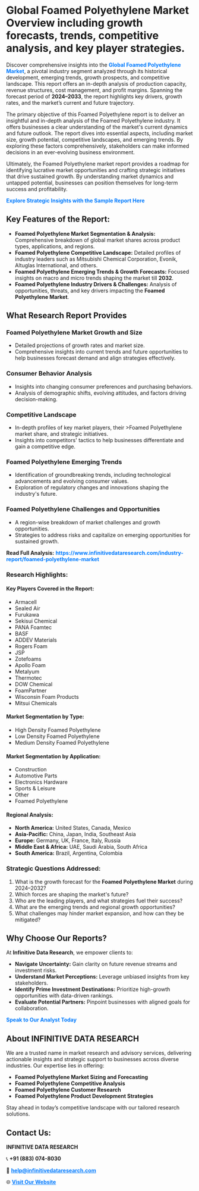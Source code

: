 <h1>Global Foamed Polyethylene Market Overview including growth forecasts, trends, competitive analysis, and key player strategies.</h1>
<p>
Discover comprehensive insights into the 
<a href="https://www.infinitivedataresearch.com/industry-report/foamed-polyethylene-market" rel="dofollow" style="color: #007BFF; text-decoration: none;"><strong>Global Foamed Polyethylene Market</strong></a>, a pivotal industry segment analyzed through its historical development, emerging trends, growth prospects, and competitive landscape. This report offers an in-depth analysis of production capacity, revenue structures, cost management, and profit margins. Spanning the forecast period of <strong>2024–2033</strong>, the report highlights key drivers, growth rates, and the market’s current and future trajectory.
</p>
<p>
The primary objective of this Foamed Polyethylene report is to deliver an insightful and in-depth analysis of the Foamed Polyethylene industry. It offers businesses a clear understanding of the market's current dynamics and future outlook. The report dives into essential aspects, including market size, growth potential, competitive landscapes, and emerging trends. By exploring these factors comprehensively, stakeholders can make informed decisions in an ever-evolving business environment.
</p>
<p>
Ultimately, the Foamed Polyethylene market report provides a roadmap for identifying lucrative market opportunities and crafting strategic initiatives that drive sustained growth. By understanding market dynamics and untapped potential, businesses can position themselves for long-term success and profitability.
</p>
<p>
<a href="https://www.infinitivedataresearch.com/request-sample/reportId=104199" style="color: #007BFF; text-decoration: none;"><strong>Explore Strategic Insights with the Sample Report Here</strong></a>
</p>

<h2>Key Features of the Report:</h2>
<ul>
<li><strong>Foamed Polyethylene Market Segmentation & Analysis:</strong> Comprehensive breakdown of global market shares across product types, applications, and regions.</li>
<li><strong>Foamed Polyethylene Competitive Landscape:</strong> Detailed profiles of industry leaders such as Mitsubishi Chemical Corporation, Evonik, Altuglas International, and others.</li>
<li><strong>Foamed Polyethylene Emerging Trends & Growth Forecasts:</strong> Focused insights on macro and micro trends shaping the market till <strong>2032</strong>.</li>
<li><strong>Foamed Polyethylene Industry Drivers & Challenges:</strong> Analysis of opportunities, threats, and key drivers impacting the <strong>Foamed Polyethylene Market</strong>.</li>
</ul>

<h2>What Research Report Provides</h2>
<h3>Foamed Polyethylene Market Growth and Size</h3>
<ul>
<li>Detailed projections of growth rates and market size.</li>
<li>Comprehensive insights into current trends and future opportunities to help businesses forecast demand and align strategies effectively.</li>
</ul>

<h3>Consumer Behavior Analysis</h3>
<ul>
<li>Insights into changing consumer preferences and purchasing behaviors.</li>
<li>Analysis of demographic shifts, evolving attitudes, and factors driving decision-making.</li>
</ul>

<h3>Competitive Landscape</h3>
<ul>
<li>In-depth profiles of key market players, their >Foamed Polyethylene market share, and strategic initiatives.</li>
<li>Insights into competitors' tactics to help businesses differentiate and gain a competitive edge.</li>
</ul>

<h3>Foamed Polyethylene Emerging Trends</h3>
<ul>
<li>Identification of groundbreaking trends, including technological advancements and evolving consumer values.</li>
<li>Exploration of regulatory changes and innovations shaping the industry's future.</li>
</ul>

<h3>Foamed Polyethylene Challenges and Opportunities</h3>
<ul>
<li>A region-wise breakdown of market challenges and growth opportunities.</li>
<li>Strategies to address risks and capitalize on emerging opportunities for sustained growth.</li>
</ul>
<p><strong>Read Full Analysis:</strong> <a href="https://www.infinitivedataresearch.com/industry-report/foamed-polyethylene-market" rel="dofollow" style="color: #007BFF; text-decoration: none;"><strong>https://www.infinitivedataresearch.com/industry-report/foamed-polyethylene-market</strong></a></p>
<h3>Research Highlights:</h3>
<h4>Key Players Covered in the Report:</h4>
<ul><li>Armacell</li><li>Sealed Air</li><li>Furukawa</li><li>Sekisui Chemical</li><li>PANA Foamtec</li><li>BASF</li><li>ADDEV Materials</li><li>Rogers Foam</li><li>JSP</li><li>Zotefoams</li><li>Apollo Foam</li><li>Metalyum</li><li>Thermotec</li><li>DOW Chemical</li><li>FoamPartner</li><li>Wisconsin Foam Products</li><li>Mitsui Chemicals</li></ul>
<h4>Market Segmentation by Type:</h4>
<ul><li>High Density Foamed Polyethylene</li><li>Low Density Foamed Polyethylene</li><li>Medium Density Foamed Polyethylene</li></ul>
<h4>Market Segmentation by Application:</h4>
<ul><li>Construction</li><li>Automotive Parts</li><li>Electronics Hardware</li><li>Sports &amp; Leisure</li><li>Other</li><li>Foamed Polyethylene</li></ul>

<h4>Regional Analysis:</h4>
<ul>
<li><strong>North America:</strong> United States, Canada, Mexico</li>
<li><strong>Asia-Pacific:</strong> China, Japan, India, Southeast Asia</li>
<li><strong>Europe:</strong> Germany, UK, France, Italy, Russia</li>
<li><strong>Middle East & Africa:</strong> UAE, Saudi Arabia, South Africa</li>
<li><strong>South America:</strong> Brazil, Argentina, Colombia</li>
</ul>

<h3>Strategic Questions Addressed:</h3>
<ol>
<li>What is the growth forecast for the <strong>Foamed Polyethylene Market</strong> during 2024–2032?</li>
<li>Which forces are shaping the market's future?</li>
<li>Who are the leading players, and what strategies fuel their success?</li>
<li>What are the emerging trends and regional growth opportunities?</li>
<li>What challenges may hinder market expansion, and how can they be mitigated?</li>
</ol>

<h2>Why Choose Our Reports?</h2>
<p>At <strong>Infinitive Data Research</strong>, we empower clients to:</p>
<ul>
<li><strong>Navigate Uncertainty:</strong> Gain clarity on future revenue streams and investment risks.</li>
<li><strong>Understand Market Perceptions:</strong> Leverage unbiased insights from key stakeholders.</li>
<li><strong>Identify Prime Investment Destinations:</strong> Prioritize high-growth opportunities with data-driven rankings.</li>
<li><strong>Evaluate Potential Partners:</strong> Pinpoint businesses with aligned goals for collaboration.</li>
</ul>
<p><a href="https://www.infinitivedataresearch.com/industry-report/foamed-polyethylene-market" rel="dofollow" style="color: #007BFF; text-decoration: none;"><strong>Speak to Our Analyst Today</strong></a></p>

<h2>About INFINITIVE DATA RESEARCH</h2>
<p>We are a trusted name in market research and advisory services, delivering actionable insights and strategic support to businesses across diverse industries. Our expertise lies in offering:</p>
<ul>
<li><strong>Foamed Polyethylene Market Sizing and Forecasting</strong></li>
<li><strong>Foamed Polyethylene Competitive Analysis</strong></li>
<li><strong>Foamed Polyethylene Customer Research</strong></li>
<li><strong>Foamed Polyethylene Product Development Strategies</strong></li>
</ul>
<p>Stay ahead in today’s competitive landscape with our tailored research solutions.</p>

<h2>Contact Us:</h2>
<p><strong>INFINITIVE DATA RESEARCH</strong></p>
<p>📞 <strong>+91 (883) 074-8030</strong></p>
<p>📧 <strong><a href="mailto:help@infinitivedataresearch.com" style="color: #007BFF;">help@infinitivedataresearch.com</a></strong></p>
<p>🌐 <strong><a href="https://www.infinitivedataresearch.com" rel="dofollow" style="color: #007BFF;">Visit Our Website</a></strong></p>